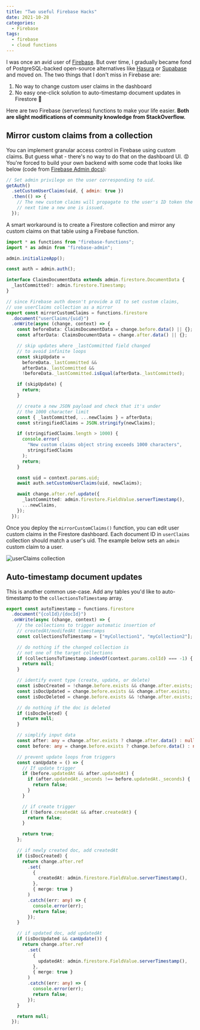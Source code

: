 ```yaml
---
title: "Two useful Firebase Hacks"
date: 2021-10-28
categories:
  - Firebase
tags:
  - firebase
  - cloud functions
---
```


I was once an avid user of [Firebase](https://firebase.google.com/). But over time, I gradually became fond of PostgreSQL-backed open-source alternatives like [Hasura](https://hasura.io/) or [Supabase](https://supabase.io/) and moved on. The two things that I don't miss in Firebase are:

1. No way to change custom user claims in the dashboard
2. No easy one-click solution to auto-timestamp document updates in Firestore 😤

Here are two Firebase (serverless) functions to make your life easier. **Both are slight modifications of community knowledge from StackOverflow.**

## Mirror custom claims from a collection

You can implement granular access control in Firebase using custom claims. But guess what - there's no way to do that on the dashboard UI. 😡 You're forced to build your own backend with some code that looks like below (code from [Firebase Admin docs](https://firebase.google.com/docs/auth/admin/custom-claims)):

```javascript
// Set admin privilege on the user corresponding to uid.
getAuth()
  .setCustomUserClaims(uid, { admin: true })
  .then(() => {
    // The new custom claims will propagate to the user's ID token the
    // next time a new one is issued.
  });
```

A smart workaround is to create a Firestore collection and mirror any custom claims on that table using a Firebase function.

```typescript
import * as functions from "firebase-functions";
import * as admin from "firebase-admin";

admin.initializeApp();

const auth = admin.auth();

interface ClaimsDocumentData extends admin.firestore.DocumentData {
  _lastCommitted?: admin.firestore.Timestamp;
}

// since Firebase auth doesn't provide a UI to set custom claims,
// use userClaims collection as a mirror
export const mirrorCustomClaims = functions.firestore
  .document("userClaims/{uid}")
  .onWrite(async (change, context) => {
    const beforeData: ClaimsDocumentData = change.before.data() || {};
    const afterData: ClaimsDocumentData = change.after.data() || {};

    // skip updates where _lastCommitted field changed
    // to avoid infinite loops
    const skipUpdate =
      beforeData._lastCommitted &&
      afterData._lastCommitted &&
      !beforeData._lastCommitted.isEqual(afterData._lastCommitted);

    if (skipUpdate) {
      return;
    }

    // create a new JSON payload and check that it's under
    // the 1000 character limit
    const { _lastCommitted, ...newClaims } = afterData;
    const stringifiedClaims = JSON.stringify(newClaims);

    if (stringifiedClaims.length > 1000) {
      console.error(
        "New custom claims object string exceeds 1000 characters",
        stringifiedClaims
      );
      return;
    }

    const uid = context.params.uid;
    await auth.setCustomUserClaims(uid, newClaims);

    await change.after.ref.update({
      _lastCommitted: admin.firestore.FieldValue.serverTimestamp(),
      ...newClaims,
    });
  });
```

Once you deploy the `mirrorCustomClaims()` function, you can edit user custom claims in the Firestore dashboard. Each document ID in `userClaims` collection should match a user's uid. The example below sets an `admin` custom claim to a user.

![userClaims collection](https://user-images.githubusercontent.com/1064036/139214913-56f23354-45ff-4336-9bd5-7a39fe07ab3d.png)

## Auto-timestamp document updates

This is another common use-case. Add any tables you'd like to auto-timestamp to the `collectionsToTimestamp` array.

```typescript
export const autoTimestamp = functions.firestore
  .document("{colId}/{docId}")
  .onWrite(async (change, context) => {
    // the collections to trigger automatic insertion of
    // createdAt/modifedAt timestamps
    const collectionsToTimestamp = ["myCollection1", "myCollection2"];

    // do nothing if the changed collection is
    // not one of the target collections
    if (collectionsToTimestamp.indexOf(context.params.colId) === -1) {
      return null;
    }

    // identify event type (create, update, or delete)
    const isDocCreated = !change.before.exists && change.after.exists;
    const isDocUpdated = change.before.exists && change.after.exists;
    const isDocDeleted = change.before.exists && !change.after.exists;

    // do nothing if the doc is deleted
    if (isDocDeleted) {
      return null;
    }

    // simplify input data
    const after: any = change.after.exists ? change.after.data() : null;
    const before: any = change.before.exists ? change.before.data() : null;

    // prevent update loops from triggers
    const canUpdate = () => {
      // If update trigger
      if (before.updatedAt && after.updatedAt) {
        if (after.updatedAt._seconds !== before.updatedAt._seconds) {
          return false;
        }
      }

      // if create trigger
      if (!before.createdAt && after.createdAt) {
        return false;
      }

      return true;
    };

    // if newly created doc, add createdAt
    if (isDocCreated) {
      return change.after.ref
        .set(
          {
            createdAt: admin.firestore.FieldValue.serverTimestamp(),
          },
          { merge: true }
        )
        .catch((err: any) => {
          console.error(err);
          return false;
        });
    }

    // if updated doc, add updatedAt
    if (isDocUpdated && canUpdate()) {
      return change.after.ref
        .set(
          {
            updatedAt: admin.firestore.FieldValue.serverTimestamp(),
          },
          { merge: true }
        )
        .catch((err: any) => {
          console.error(err);
          return false;
        });
    }

    return null;
  });
```
